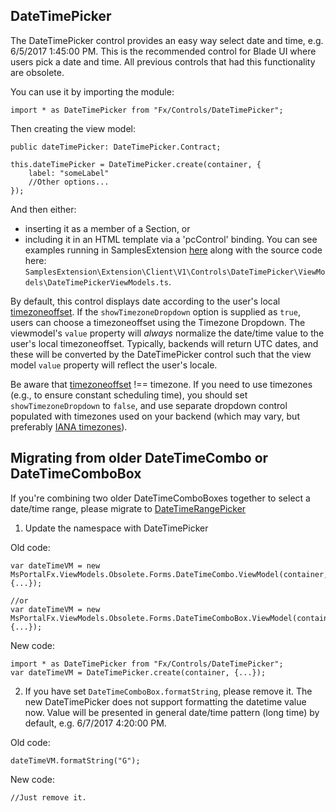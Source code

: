 ## DateTimePicker

The DateTimePicker control provides an easy way select date and time, e.g. 6/5/2017 1:45:00 PM.
This is the recommended control for Blade UI where users pick a date and time. All previous controls that had this functionality are obsolete.

You can use it by importing the module:
```
import * as DateTimePicker from "Fx/Controls/DateTimePicker";
```

Then creating the view model:
```
public dateTimePicker: DateTimePicker.Contract;

this.dateTimePicker = DateTimePicker.create(container, {
    label: "someLabel"
    //Other options...
});

```
And then either:
- inserting it as a member of a Section, or
- including it in an HTML template via a 'pcControl' binding.
You can see examples running in SamplesExtension [here](http://aka.ms/portalfx/samples#blade/SamplesExtension/DateTimePickerInstructions/selectedItem/DateTimePickerInstructions/selectedValue/DateTimePickerInstructions) along with the source code here: `SamplesExtension\Extension\Client\V1\Controls\DateTimePicker\ViewModels\DateTimePickerViewModels.ts`.

By default, this control displays date according to the user's local [timezoneoffset](https://developer.mozilla.org/en-US/docs/Web/JavaScript/Reference/Global_Objects/Date/getTimezoneOffset). If the `showTimezoneDropdown` option is supplied as `true`, users can choose a timezoneoffset using the Timezone Dropdown. The viewmodel's `value` property will *always* normalize the date/time value to the user's local timezoneoffset. Typically, backends will return UTC dates, and these will be converted by the DateTimePicker control such that the view model `value` property will reflect the user's locale.

Be aware that [timezoneoffset](http://tantek.com/2015/218/b1/use-timezone-offsets) !== timezone. If you need to use timezones (e.g., to ensure constant scheduling time), you should set `showTimezoneDropdown` to `false`, and use separate dropdown control populated with timezones used on your backend (which may vary, but preferably [IANA timezones](https://www.iana.org/time-zones)).

## Migrating from older DateTimeCombo or DateTimeComboBox

If you're combining two older DateTimeComboBoxes together to select a date/time range, please migrate to [DateTimeRangePicker](#portalfx-controls-datetimerangepicker.md)

1. Update the namespace with DateTimePicker

Old code:
```
var dateTimeVM = new MsPortalFx.ViewModels.Obsolete.Forms.DateTimeCombo.ViewModel(container, {...});

//or
var dateTimeVM = new MsPortalFx.ViewModels.Obsolete.Forms.DateTimeComboBox.ViewModel(container, {...});
```

New code:
```
import * as DateTimePicker from "Fx/Controls/DateTimePicker";
var dateTimeVM = DateTimePicker.create(container, {...});
```

2. If you have set `DateTimeComboBox.formatString`, please remove it.
The new DateTimePicker does not support formatting the datetime value now. Value will be presented in general date/time pattern (long time) by default, e.g. 6/7/2017 4:20:00 PM.

Old code:
```
dateTimeVM.formatString("G");
```
New code:
```
//Just remove it.
```